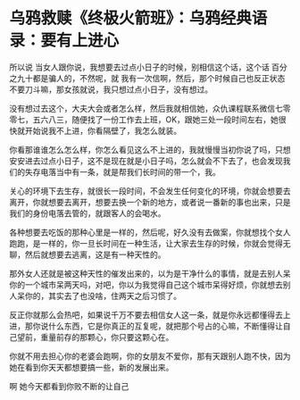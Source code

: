 # 乌鸦救赎《终极火箭班》：乌鸦经典语录：要有上进心

所以说 当女人跟你说，我想要去过点小日子的时候，别相信这个话，这个话 百分之九十都是骗人的，不然呢，就 我有一次信啊，然后，那个时候自己也反正状态不要刀斗嘛，那女孩就说，我只想过点小日子，没有想过。

没有想过去这个，大夫大会或者怎么样，然后我就相信她，众仇课程联系微信七零零七，五六八三，随便找了一份工作去上班，OK，跟她三处一段时间左右，她很快就开始说我不上进，你看隔壁了，我怎么就装。

你看那谁谁怎么怎么样，你怎么看见这么不上进的，我就慢慢当初你说了吗，只想安安进去过点小日子，这不是现在就是小日子吗，怎么就会不下去了，也会发现我们的失存电落当中有一条，就是帮我们长时间的带一个，我。

关心的环境下去生存，就很长一段时间，不会发生任何变化的环境，你就会想要去离开，你就想要去离开，想要去换一个新的地方，或者说一番新的事也出来，只是我们的身份电落去管的，就跟客人的会喝水。

各种想要去吃饭的那种心里是一样的，然后呢，好久没有去做案，你就想找个女人跑跑，是一样的，你一旦长时间在一种生活，让大家去生存的时候，你就会觉得无聊，然后就想要去逃离，这是有一种天性的。

那外女人还就是被这种天性的催发出来的，以为是干净什么的事情，就是去别人呆你的一个城市呆两天吗，对吧，你以为我觉得自己这个城市呆得好烦，你就想去别人呆你的，其实去了也没啥，住两天之后习惯了。

反正你就那么会热吧，如果说千万不要去相信女人这一条，就是你永远都懂得去上进，那你说什么东西，它是你真正的互复呢，就把那个号占的心嘛，不断懂得让自己望前，重量前存的那颗心，你只要这颗心在。

你就不用去担心你的老婆会跑啊，你的女朋友不爱你，那有天跟别人跑不快，因为她在看到你天天都想要搞一些，新的发展出来。

啊 她今天都看到你败不断的让自己